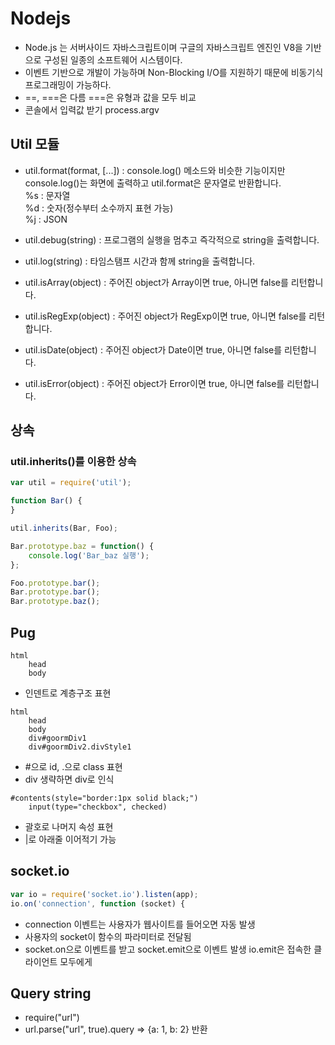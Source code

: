 # Nodejs
* Node.js 는 서버사이드 자바스크립트이며 구글의 자바스크립트 엔진인 V8을 기반으로 구성된 일종의 소프트웨어 시스템이다.
* 이벤트 기반으로 개발이 가능하며 Non-Blocking I/O를 지원하기 때문에 비동기식 프로그래밍이 가능하다.
* ==, ===은 다름 ===은 유형과 값을 모두 비교
* 콘솔에서 입력값 받기 process.argv

## Util 모듈
* util.format(format, [...]) : console.log() 메소드와 비슷한 기능이지만 console.log()는 화면에 출력하고 util.format은 문자열로 반환합니다.  
%s : 문자열  
%d : 숫자(정수부터 소수까지 표현 가능)  
%j : JSON  

* util.debug(string) : 프로그램의 실행을 멈추고 즉각적으로 string을 출력합니다.
* util.log(string) : 타임스탬프 시간과 함께 string을 출력합니다.
* util.isArray(object) : 주어진 object가 Array이면 true, 아니면 false를 리턴합니다.
* util.isRegExp(object) : 주어진 object가 RegExp이면 true, 아니면 false를 리턴합니다.
* util.isDate(object) : 주어진 object가 Date이면 true, 아니면 false를 리턴합니다.
* util.isError(object) : 주어진 object가 Error이면 true, 아니면 false를 리턴합니다.

## 상속
### util.inherits()를 이용한 상속
```javascript
var util = require('util');

function Bar() {
}

util.inherits(Bar, Foo);

Bar.prototype.baz = function() {
	console.log('Bar_baz 실행');
};

Foo.prototype.bar();
Bar.prototype.bar();
Bar.prototype.baz();
```

## Pug
```pug
html
    head
    body
```
* 인덴트로 계층구조 표현
```pug
html
    head
    body
    div#goormDiv1
    div#goormDiv2.divStyle1
```
* #으로 id, .으로 class 표현
* div 생략하면 div로 인식
```pug
#contents(style="border:1px solid black;")
    input(type="checkbox", checked)
```
* 괄호로 나머지 속성 표현
* |로 아래줄 이어적기 가능

## socket.io
```javascript
var io = require('socket.io').listen(app);
io.on('connection', function (socket) {
```
* connection 이벤트는 사용자가 웹사이트를 들어오면 자동 발생
* 사용자의 socket이 함수의 파라미터로 전달됨
* socket.on으로 이벤트를 받고 socket.emit으로 이벤트 발생 io.emit은 접속한 클라이언트 모두에게

## Query string
* require("url")
* url.parse("url", true).query => {a: 1, b: 2} 반환
